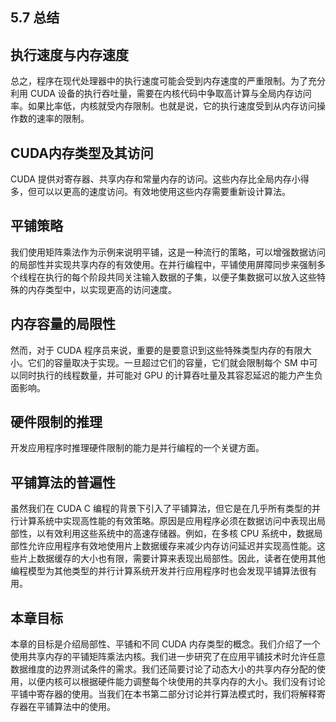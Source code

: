 ## 5.7 总结

## 执行速度与内存速度

总之，程序在现代处理器中的执行速度可能会受到内存速度的严重限制。为了充分利用 CUDA 设备的执行吞吐量，需要在内核代码中争取高计算与全局内存访问率。如果比率低，内核就受内存限制。也就是说，它的执行速度受到从内存访问操作数的速率的限制。

## CUDA内存类型及其访问

CUDA 提供对寄存器、共享内存和常量内存的访问。这些内存比全局内存小得多，但可以以更高的速度访问。有效地使用这些内存需要重新设计算法。

## 平铺策略

我们使用矩阵乘法作为示例来说明平铺，这是一种流行的策略，可以增强数据访问的局部性并实现共享内存的有效使用。在并行编程中，平铺使用屏障同步来强制多个线程在执行的每个阶段共同关注输入数据的子集，以便子集数据可以放入这些特殊的内存类型中，以实现更高的访问速度。

## 内存容量的局限性

然而，对于 CUDA 程序员来说，重要的是要意识到这些特殊类型内存的有限大小。它们的容量取决于实现。一旦超过它们的容量，它们就会限制每个 SM 中可以同时执行的线程数量，并可能对 GPU 的计算吞吐量及其容忍延迟的能力产生负面影响。

## 硬件限制的推理

开发应用程序时推理硬件限制的能力是并行编程的一个关键方面。

## 平铺算法的普遍性

虽然我们在 CUDA C 编程的背景下引入了平铺算法，但它是在几乎所有类型的并行计算系统中实现高性能的有效策略。原因是应用程序必须在数据访问中表现出局部性，以有效利用这些系统中的高速存储器。例如，在多核 CPU 系统中，数据局部性允许应用程序有效地使用片上数据缓存来减少内存访问延迟并实现高性能。这些片上数据缓存的大小也有限，需要计算来表现出局部性。因此，读者在使用其他编程模型为其他类型的并行计算系统开发并行应用程序时也会发现平铺算法很有用。

## 本章目标

本章的目标是介绍局部性、平铺和不同 CUDA 内存类型的概念。我们介绍了一个使用共享内存的平铺矩阵乘法内核。我们进一步研究了在应用平铺技术时允许任意数据维度的边界测试条件的需求。我们还简要讨论了动态大小的共享内存分配的使用，以便内核可以根据硬件能力调整每个块使用的共享内存的大小。我们没有讨论平铺中寄存器的使用。当我们在本书第二部分讨论并行算法模式时，我们将解释寄存器在平铺算法中的使用。

